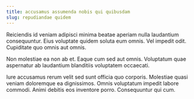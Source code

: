 ```yaml
---
title: accusamus assumenda nobis qui quibusdam
slug: repudiandae quidem
---
```


Reiciendis id veniam adipisci minima beatae aperiam nulla laudantium consequuntur. Eius voluptate quidem soluta eum omnis. Vel impedit odit. Cupiditate quo omnis aut omnis.

Non molestiae ea non ab et. Eaque cum sed aut omnis. Voluptatum quae aspernatur ab laudantium blanditiis voluptatem occaecati.

Iure accusamus rerum velit sed sunt officia quo corporis. Molestiae quasi veniam doloremque ea dignissimos. Omnis voluptatum impedit labore commodi. Animi debitis eos inventore porro. Consequuntur qui cum.
